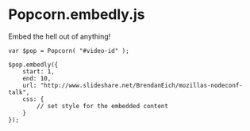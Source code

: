 # Popcorn.embedly.js


Embed the hell out of anything!

	var $pop = Popcorn( "#video-id" );

	$pop.embedly({
		start: 1, 
		end: 10, 
		url: "http://www.slideshare.net/BrendanEich/mozillas-nodeconf-talk",
		css: {
			// set style for the embedded content
		}
	});



